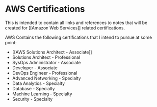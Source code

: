 # AWS Certifications

This is intended to contain all links and references to notes that will be created for [[Amazon Web Services]] related certifications.

AWS Contains the following certifications that I intend to pursue at some point:

- [[AWS Solutions Architect - Associate]]
- Solutions Architect - Professional
- SysOps Administrator - Associate
- Developer - Associate
- DevOps Engineer - Professional
- Advanced Networking - Specialty
- Data Analytics - Specialty
- Database - Specialty
- Machine Learning - Specialty
- Security - Specialty
